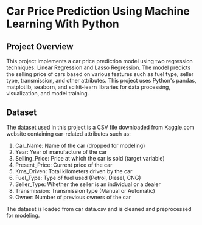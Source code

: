 # Car Price Prediction Using Machine Learning With Python

## Project Overview
This project implements a car price prediction model using two regression techniques: Linear Regression and Lasso Regression. The model predicts the selling price of cars based on various features such as fuel type, seller type, transmission, and other attributes. This project uses Python's pandas, matplotlib, seaborn, and scikit-learn libraries for data processing, visualization, and model training.

## Dataset
The dataset used in this project is a CSV file downloaded from Kaggle.com website containing car-related attributes such as:

1. Car_Name: Name of the car (dropped for modeling)
2. Year: Year of manufacture of the car
3. Selling_Price: Price at which the car is sold (target variable)
4. Present_Price: Current price of the car
5. Kms_Driven: Total kilometers driven by the car
6. Fuel_Type: Type of fuel used (Petrol, Diesel, CNG)
7. Seller_Type: Whether the seller is an individual or a dealer
8. Transmission: Transmission type (Manual or Automatic)
9. Owner: Number of previous owners of the car
  
The dataset is loaded from car data.csv and is cleaned and preprocessed for modeling.
